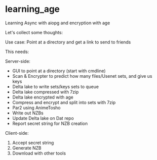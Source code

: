 # learning_age

Learning Async with aiopg and encryption with age

Let's collect some thoughts:

Use case: Point at a directory and get a link to send to friends

This needs:

Server-side:
* GUI to point at a directory (start with cmdline)
* Scan & Encrypter to predict how many files/Usenet sets, and give us keys
* Delta lake to write sets/keys sets to queue
* Delta lake compressed with 7zip
* Delta lake encrypted with age
* Compress and encrypt and split into sets with 7zip
* Par2 using AnimeTosho
* Write out NZBs
* Update Delta lake on Dat repo
* Report secret string for NZB creation

Client-side:
1. Accept secret string
2. Generate NZB
3. Download with other tools